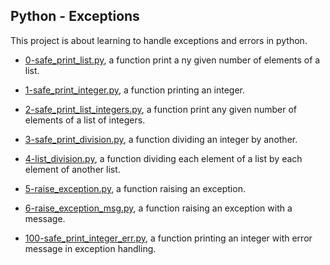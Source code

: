 ## Python - Exceptions

This project is about learning to handle exceptions and errors in python.

* [0-safe_print_list.py](https://github.com/gwendalminguy/holbertonschool-higher_level_programming/tree/main/python-exceptions/0-safe_print_list.py), a function print a
ny given number of elements of a list.

* [1-safe_print_integer.py](https://github.com/gwendalminguy/holbertonschool-higher_level_programming/tree/main/python-exceptions/1-safe_print_integer.py), a function printing an integer.

* [2-safe_print_list_integers.py](https://github.com/gwendalminguy/holbertonschool-higher_level_programming/tree/main/python-exceptions/2-safe_print_list_integers.py), a function print any given number of elements of a list of integers.

* [3-safe_print_division.py](https://github.com/gwendalminguy/holbertonschool-higher_level_programming/tree/main/python-exceptions/3-safe_print_division.py), a function dividing an integer by another.

* [4-list_division.py](https://github.com/gwendalminguy/holbertonschool-higher_level_programming/tree/main/python-exceptions/4-list_division.py), a function dividing each element of a list by each element of another list.

* [5-raise_exception.py](https://github.com/gwendalminguy/holbertonschool-higher_level_programming/tree/main/python-exceptions/5-raise_exception.py), a function raising an exception.

* [6-raise_exception_msg.py](https://github.com/gwendalminguy/holbertonschool-higher_level_programming/tree/main/python-exceptions/6-raise_exception_msg.py), a function raising an exception with a message.

* [100-safe_print_integer_err.py](https://github.com/gwendalminguy/holbertonschool-higher_level_programming/tree/main/python-exceptions/100-safe_print_integer_err.py), a function printing an integer with error message in exception handling.
